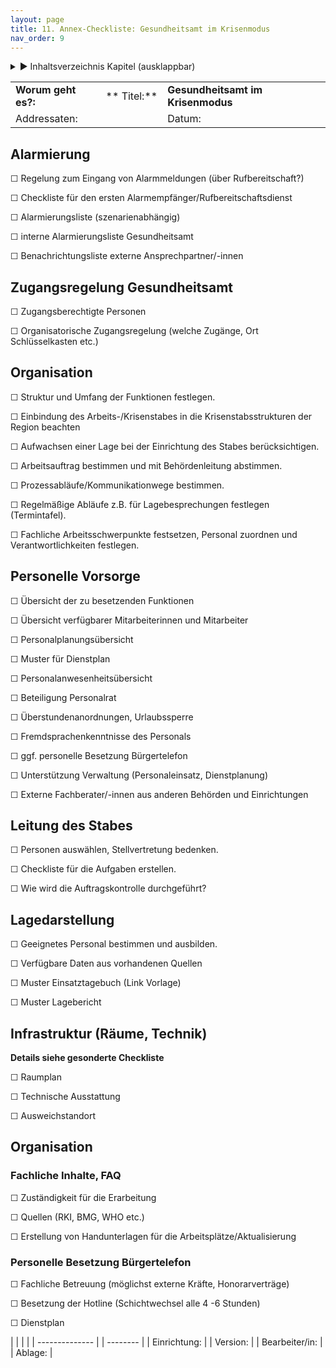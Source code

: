 ```yaml
---
layout: page
title: 11. Annex-Checkliste: Gesundheitsamt im Krisenmodus
nav_order: 9
---
```

 
<details markdown="block"> 
  <summary> 
      &#9658; Inhaltsverzeichnis Kapitel (ausklappbar) 
  </summary>
 
1. TOC
{:toc}
 </details>
 
   <p></p>
 
 
|                     |             |                                   |
| ------------------- | ----------- | --------------------------------- |
| **Worum geht es?:** | ** Titel:** | **Gesundheitsamt im Krisenmodus** |
| Addressaten:        |             | Datum:                            |

## Alarmierung

☐ Regelung zum Eingang von Alarmmeldungen (über Rufbereitschaft?)

☐ Checkliste für den ersten Alarmempfänger/Rufbereitschaftsdienst

☐ Alarmierungsliste (szenarienabhängig)

☐ interne Alarmierungsliste Gesundheitsamt

☐ Benachrichtungsliste externe Ansprechpartner/-innen

## Zugangsregelung Gesundheitsamt

☐ Zugangsberechtigte Personen

☐ Organisatorische Zugangsregelung (welche Zugänge, Ort Schlüsselkasten
etc.)

## Organisation

☐ Struktur und Umfang der Funktionen festlegen.

☐ Einbindung des Arbeits-/Krisenstabes in die Krisenstabsstrukturen der
Region beachten

☐ Aufwachsen einer Lage bei der Einrichtung des Stabes berücksichtigen.

☐ Arbeitsauftrag bestimmen und mit Behördenleitung abstimmen.

☐ Prozessabläufe/Kommunikationwege bestimmen.

☐ Regelmäßige Abläufe z.B. für Lagebesprechungen festlegen
(Termintafel).

☐ Fachliche Arbeitsschwerpunkte festsetzen, Personal zuordnen und
Verantwortlichkeiten festlegen.

## Personelle Vorsorge

☐ Übersicht der zu besetzenden Funktionen

☐ Übersicht verfügbarer Mitarbeiterinnen und Mitarbeiter

☐ Personalplanungsübersicht

☐ Muster für Dienstplan

☐ Personalanwesenheitsübersicht

☐ Beteiligung Personalrat

☐ Überstundenanordnungen, Urlaubssperre

☐ Fremdsprachenkenntnisse des Personals

☐ ggf. personelle Besetzung Bürgertelefon

☐ Unterstützung Verwaltung (Personaleinsatz, Dienstplanung)

☐ Externe Fachberater/-innen aus anderen Behörden und Einrichtungen

## Leitung des Stabes

☐ Personen auswählen, Stellvertretung bedenken.

☐ Checkliste für die Aufgaben erstellen.

☐ Wie wird die Auftragskontrolle durchgeführt?

## Lagedarstellung

☐ Geeignetes Personal bestimmen und ausbilden.

☐ Verfügbare Daten aus vorhandenen Quellen

☐ Muster Einsatztagebuch (Link Vorlage)

☐ Muster Lagebericht

## Infrastruktur (Räume, Technik)

**Details siehe gesonderte Checkliste**

☐ Raumplan

☐ Technische Ausstattung

☐ Ausweichstandort

## Organisation

### Fachliche Inhalte, FAQ

☐ Zuständigkeit für die Erarbeitung

☐ Quellen (RKI, BMG, WHO etc.)

☐ Erstellung von Handunterlagen für die Arbeitsplätze/Aktualisierung

### Personelle Besetzung Bürgertelefon

☐ Fachliche Betreuung (möglichst externe Kräfte, Honorarverträge)

☐ Besetzung der Hotline (Schichtwechsel alle 4 -6 Stunden)

☐ Dienstplan

|                |  |          |
| -------------- |  | -------- |
| Einrichtung:   |  | Version: |
| Bearbeiter/in: |  | Ablage:  |

<div class="section fnlist" data-role="doc-footnotes">

</div>

